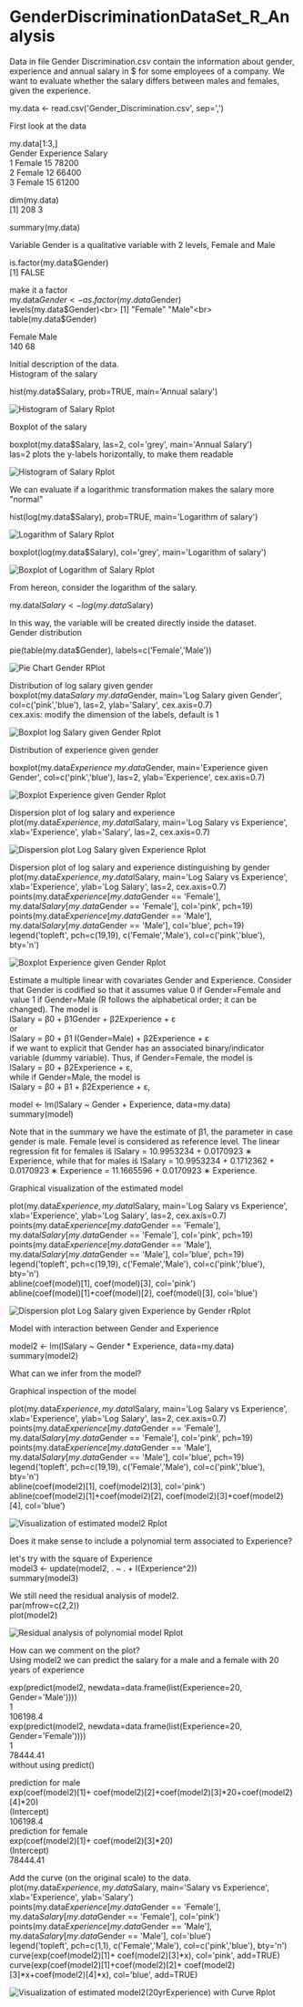 # GenderDiscriminationDataSet_R_Analysis
Data in file Gender Discrimination.csv contain the information about gender, experience and annual salary in $ for some employees of a company. We want to evaluate whether the salary differs between males and females, given the experience. <br>

my.data <- read.csv('Gender_Discrimination.csv', sep=',') <br>

First look at the data <br>

my.data[1:3,] <br>
   Gender  Experience  Salary<br>
1  Female    15         78200<br>
2  Female    12         66400<br>
3  Female    15         61200<br>

dim(my.data)<br>
[1] 208 3<br>

summary(my.data)<br>

Variable Gender is a qualitative variable with 2 levels, Female and Male<br>

is.factor(my.data$Gender)<br>
[1] FALSE<br>

make it a factor<br>
my.data$Gender <- as.factor(my.data$Gender)<br>
levels(my.data$Gender)<br>
[1] "Female" "Male"<br>
table(my.data$Gender)<br>

Female Male<br>
 140    68<br>
 
Initial description of the data.<br>
Histogram of the salary<br>

hist(my.data$Salary, prob=TRUE, main='Annual salary')<br>

![Histogram of Salary Rplot](https://github.com/adnantheanalyst/GenderDiscriminationDataSet_R_Analysis/assets/16821246/8b1cdf8f-8252-42d0-a54f-1ef9c582a9c0)

Boxplot of the salary<br>

boxplot(my.data$Salary, las=2, col='grey', main='Annual Salary')<br>
las=2 plots the y-labels horizontally, to make them readable<br>

![Histogram of Salary Rplot](https://github.com/adnantheanalyst/GenderDiscriminationDataSet_R_Analysis/assets/16821246/3acf9aa6-99b8-4757-b67c-5e76ffd5d467)

We can evaluate if a logarithmic transformation makes the salary more "normal"<br>

hist(log(my.data$Salary), prob=TRUE, main='Logarithm of salary')<br>

![Logarithm of Salary Rplot](https://github.com/adnantheanalyst/GenderDiscriminationDataSet_R_Analysis/assets/16821246/689bd87e-0a65-426f-954b-153d89ee0b55)

boxplot(log(my.data$Salary), col='grey', main='Logarithm of salary')<br>

![Boxplot of Logarithm of Salary Rplot](https://github.com/adnantheanalyst/GenderDiscriminationDataSet_R_Analysis/assets/16821246/87f92f8e-fa1d-425b-986b-35c23afd1d13)

From hereon, consider the logarithm of the salary.<br>

my.data$lSalary <- log(my.data$Salary)<br>

In this way, the variable will be created directly inside the dataset.<br>
Gender distribution<br>

pie(table(my.data$Gender), labels=c('Female','Male'))<br>

![Pie Chart Gender RPlot](https://github.com/adnantheanalyst/GenderDiscriminationDataSet_R_Analysis/assets/16821246/98a40263-c9f5-404d-b4d3-5aea8614a62c)

Distribution of log salary given gender<br>
boxplot(my.data$Salary~my.data$Gender, main='Log Salary given Gender', col=c('pink','blue'), las=2, ylab='Salary', cex.axis=0.7)<br>
cex.axis: modify the dimension of the labels, default is 1<br>


![Boxplot log Salary given Gender Rplot](https://github.com/adnantheanalyst/GenderDiscriminationDataSet_R_Analysis/assets/16821246/454a8364-bb96-4b2c-9903-59ccc0e4fc93)

Distribution of experience given gender<br>

boxplot(my.data$Experience~my.data$Gender, main='Experience given Gender', col=c('pink','blue'), las=2, ylab='Experience', cex.axis=0.7)<br>

![Boxplot Experience given Gender Rplot](https://github.com/adnantheanalyst/GenderDiscriminationDataSet_R_Analysis/assets/16821246/3ba35707-28c7-4241-bfa8-a952692f11c6)

Dispersion plot of log salary and experience<br>
plot(my.data$Experience, my.data$lSalary, main='Log Salary vs Experience', xlab='Experience', ylab='Salary', las=2, cex.axis=0.7)<br>

![Dispersion plot Log Salary given Experience Rplot](https://github.com/adnantheanalyst/GenderDiscriminationDataSet_R_Analysis/assets/16821246/5f0b3527-967a-47ed-86e3-f7e5eabb55fb)

Dispersion plot of log salary and experience distinguishing by gender<br>
plot(my.data$Experience, my.data$lSalary, main='Log Salary vs Experience', xlab='Experience', ylab='Log Salary', las=2, cex.axis=0.7)<br>
points(my.data$Experience[my.data$Gender == 'Female'], my.data$lSalary[my.data$Gender == 'Female'], col='pink', pch=19)<br>
points(my.data$Experience[my.data$Gender == 'Male'], my.data$lSalary[my.data$Gender == 'Male'], col='blue', pch=19)<br>
legend('topleft', pch=c(19,19), c('Female','Male'), col=c('pink','blue'), bty='n')<br>

![Boxplot Experience given Gender Rplot](https://github.com/adnantheanalyst/GenderDiscriminationDataSet_R_Analysis/assets/16821246/293399dc-2adf-4151-8a7f-f121d2434285)

Estimate a multiple linear with covariates Gender and Experience. Consider that Gender is codified so that it assumes value 0 if Gender=Female and value 1 if Gender=Male (R follows the alphabetical order; it can be changed). The model is<br>
                           lSalary = β0 + β1Gender + β2Experience + ε<br>
or<br>
                      lSalary = β0 + β1 I(Gender=Male) + β2Experience + ε<br>
if we want to explicit that Gender has an associated binary/indicator variable (dummy variable). Thus, if Gender=Female, the model is<br>
                                lSalary = β0 + β2Experience + ε,<br>
while if Gender=Male, the model is<br>
                              lSalary = β0 + β1 + β2Experience + ε,<br>
                              
model <- lm(lSalary ~ Gender + Experience, data=my.data)<br>
summary(model)<br>

Note that in the summary we have the estimate of β1, the parameter in case gender is male. Female level is considered as reference level. The linear regression fit for females iŝ lSalary = 10.9953234 + 0.0170923 ∗ Experience, while that for males iŝ lSalary = 10.9953234 + 0.1712362 + 0.0170923 ∗ Experience = 11.1665596 + 0.0170923 ∗ Experience.<br>

Graphical visualization of the estimated model<br>

plot(my.data$Experience, my.data$lSalary, main='Log Salary vs Experience', xlab='Experience', ylab='Log Salary', las=2, cex.axis=0.7)<br>
points(my.data$Experience[my.data$Gender == 'Female'], my.data$lSalary[my.data$Gender == 'Female'], col='pink', pch=19)<br>
points(my.data$Experience[my.data$Gender == 'Male'], my.data$lSalary[my.data$Gender == 'Male'], col='blue', pch=19)<br>
legend('topleft', pch=c(19,19), c('Female','Male'), col=c('pink','blue'), bty='n')<br>
abline(coef(model)[1], coef(model)[3], col='pink')<br>
abline(coef(model)[1]+coef(model)[2], coef(model)[3], col='blue')<br>

![Dispersion plot Log Salary given Experience by Gender rRplot](https://github.com/adnantheanalyst/GenderDiscriminationDataSet_R_Analysis/assets/16821246/7df67a38-5e51-47c8-a451-bbf67fc29e14)

Model with interaction between Gender and Experience<br>

model2 <- lm(lSalary ~ Gender * Experience, data=my.data)<br>
summary(model2)<br>

What can we infer from the model?<br>


Graphical inspection of the model<br>

plot(my.data$Experience, my.data$lSalary, main='Log Salary vs Experience', xlab='Experience', ylab='Log Salary', las=2, cex.axis=0.7)<br>
points(my.data$Experience[my.data$Gender == 'Female'], my.data$lSalary[my.data$Gender == 'Female'], col='pink', pch=19)<br>
points(my.data$Experience[my.data$Gender == 'Male'], my.data$lSalary[my.data$Gender == 'Male'], col='blue', pch=19)<br>
legend('topleft', pch=c(19,19), c('Female','Male'), col=c('pink','blue'), bty='n')<br>
abline(coef(model2)[1], coef(model2)[3], col='pink')<br>
abline(coef(model2)[1]+coef(model2)[2], coef(model2)[3]+coef(model2)[4], col='blue')<br>

![Visualization of estimated model2 Rplot](https://github.com/adnantheanalyst/GenderDiscriminationDataSet_R_Analysis/assets/16821246/23da481e-83bc-4ae3-bc1c-5b534e8dce81)

Does it make sense to include a polynomial term associated to Experience?<br>

let's try with the square of Experience<br>
model3 <- update(model2, . ~ . + I(Experience^2))<br>
summary(model3)<br>

We still need the residual analysis of model2.<br>
par(mfrow=c(2,2))<br>
plot(model2)<br>


![Residual analysis of polynomial model Rplot](https://github.com/adnantheanalyst/GenderDiscriminationDataSet_R_Analysis/assets/16821246/11c2bb71-006e-437a-9ec8-73b8dea36114)

How can we comment on the plot?<br>
Using model2 we can predict the salary for a male and a female with 20 years of experience<br>

exp(predict(model2, newdata=data.frame(list(Experience=20, Gender='Male'))))<br>
1<br>
106198.4<br>
exp(predict(model2, newdata=data.frame(list(Experience=20, Gender='Female'))))<br>
1<br>
78444.41<br>
without using predict()<br>

prediction for male<br>
exp(coef(model2)[1]+ coef(model2)[2]+coef(model2)[3]*20+coef(model2)[4]*20)<br>
(Intercept)<br>
106198.4<br>
prediction for female<br>
exp(coef(model2)[1]+ coef(model2)[3]*20)<br>
(Intercept)<br>
78444.41<br>

Add the curve (on the original scale) to the data.<br>
plot(my.data$Experience, my.data$Salary, main='Salary vs Experience', xlab='Experience', ylab='Salary')<br>
points(my.data$Experience[my.data$Gender == 'Female'], my.data$Salary[my.data$Gender == 'Female'], col='pink')<br>
points(my.data$Experience[my.data$Gender == 'Male'], my.data$Salary[my.data$Gender == 'Male'], col='blue')<br>
legend('topleft', pch=c(1,1), c('Female','Male'), col=c('pink','blue'), bty='n')<br>
curve(exp(coef(model2)[1]+ coef(model2)[3]*x), col='pink', add=TRUE)<br>
curve(exp(coef(model2)[1]+coef(model2)[2]+ coef(model2)[3]*x+coef(model2)[4]*x), col='blue', add=TRUE)<br>

![Visualization of estimated model2(20yrExperience) with Curve Rplot](https://github.com/adnantheanalyst/GenderDiscriminationDataSet_R_Analysis/assets/16821246/55dae6da-33fa-4514-8168-17464105105e)

